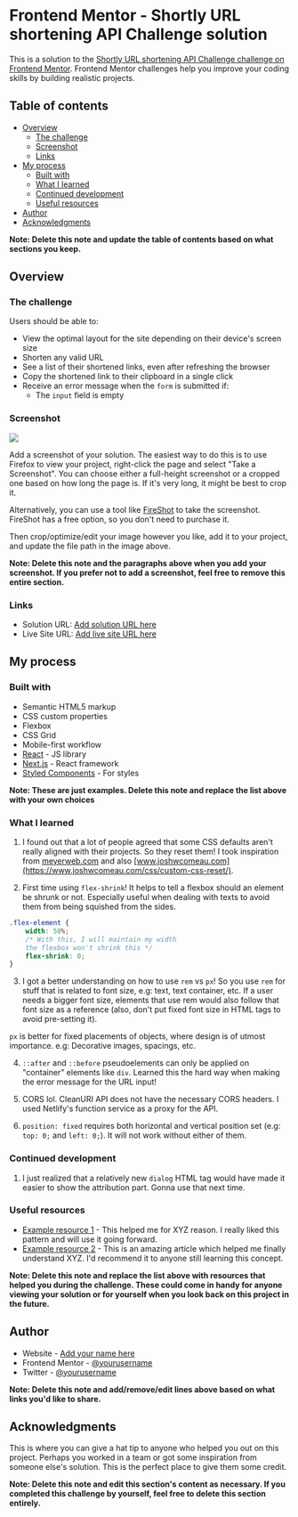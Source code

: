 # Frontend Mentor - Shortly URL shortening API Challenge solution

This is a solution to the [Shortly URL shortening API Challenge challenge on Frontend Mentor](https://www.frontendmentor.io/challenges/url-shortening-api-landing-page-2ce3ob-G). Frontend Mentor challenges help you improve your coding skills by building realistic projects. 

## Table of contents

- [Overview](#overview)
  - [The challenge](#the-challenge)
  - [Screenshot](#screenshot)
  - [Links](#links)
- [My process](#my-process)
  - [Built with](#built-with)
  - [What I learned](#what-i-learned)
  - [Continued development](#continued-development)
  - [Useful resources](#useful-resources)
- [Author](#author)
- [Acknowledgments](#acknowledgments)

**Note: Delete this note and update the table of contents based on what sections you keep.**

## Overview

### The challenge

Users should be able to:

- View the optimal layout for the site depending on their device's screen size
- Shorten any valid URL
- See a list of their shortened links, even after refreshing the browser
- Copy the shortened link to their clipboard in a single click
- Receive an error message when the `form` is submitted if:
  - The `input` field is empty

### Screenshot

![](./screenshot.jpg)

Add a screenshot of your solution. The easiest way to do this is to use Firefox to view your project, right-click the page and select "Take a Screenshot". You can choose either a full-height screenshot or a cropped one based on how long the page is. If it's very long, it might be best to crop it.

Alternatively, you can use a tool like [FireShot](https://getfireshot.com/) to take the screenshot. FireShot has a free option, so you don't need to purchase it. 

Then crop/optimize/edit your image however you like, add it to your project, and update the file path in the image above.

**Note: Delete this note and the paragraphs above when you add your screenshot. If you prefer not to add a screenshot, feel free to remove this entire section.**

### Links

- Solution URL: [Add solution URL here](https://your-solution-url.com)
- Live Site URL: [Add live site URL here](https://your-live-site-url.com)

## My process

### Built with

- Semantic HTML5 markup
- CSS custom properties
- Flexbox
- CSS Grid
- Mobile-first workflow
- [React](https://reactjs.org/) - JS library
- [Next.js](https://nextjs.org/) - React framework
- [Styled Components](https://styled-components.com/) - For styles

**Note: These are just examples. Delete this note and replace the list above with your own choices**

### What I learned

1. I found out that a lot of people agreed that some CSS defaults aren't really aligned with their projects. So they reset them! I took inspiration from [meyerweb.com](https://meyerweb.com/eric/tools/css/reset/) and also [www.joshwcomeau.com](https://www.joshwcomeau.com/css/custom-css-reset/).

2. First time using `flex-shrink`! It helps to tell a flexbox should an element be shrunk or not. Especially useful when dealing with texts to avoid them from being squished from the sides.

```css
.flex-element {
    width: 50%;
    /* With this, I will maintain my width
    the flexbox won't shrink this */
    flex-shrink: 0;
}
```
3. I got a better understanding on how to use `rem` vs `px`! So you use `rem` for stuff that is related to font size, e.g: text, text container, etc. If a user needs a bigger font size, elements that use rem would also follow that font size as a reference (also, don't put fixed font size in HTML tags to avoid pre-setting it).

`px` is better for fixed placements of objects, where design is of utmost importance. e.g: Decorative images, spacings, etc.

4. `::after` and `::before` pseudoelements can only be applied on "container" elements like `div`. Learned this the hard way when making the error message for the URL input!

5. CORS lol. CleanURI API does not have the necessary CORS headers. I used Netlify's function service as a proxy for the API.

6. `position: fixed` requires both horizontal and vertical position set (e.g: `top: 0;` and `left: 0;`). It will not work without either of them.

### Continued development

1. I just realized that a relatively new `dialog` HTML tag would have made it easier to show the attribution part. Gonna use that next time.

### Useful resources

- [Example resource 1](https://www.example.com) - This helped me for XYZ reason. I really liked this pattern and will use it going forward.
- [Example resource 2](https://www.example.com) - This is an amazing article which helped me finally understand XYZ. I'd recommend it to anyone still learning this concept.

**Note: Delete this note and replace the list above with resources that helped you during the challenge. These could come in handy for anyone viewing your solution or for yourself when you look back on this project in the future.**

## Author

- Website - [Add your name here](https://www.your-site.com)
- Frontend Mentor - [@yourusername](https://www.frontendmentor.io/profile/yourusername)
- Twitter - [@yourusername](https://www.twitter.com/yourusername)

**Note: Delete this note and add/remove/edit lines above based on what links you'd like to share.**

## Acknowledgments

This is where you can give a hat tip to anyone who helped you out on this project. Perhaps you worked in a team or got some inspiration from someone else's solution. This is the perfect place to give them some credit.

**Note: Delete this note and edit this section's content as necessary. If you completed this challenge by yourself, feel free to delete this section entirely.**
